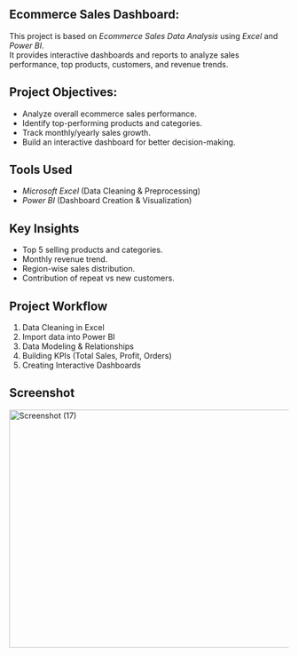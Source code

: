 ## Ecommerce Sales Dashboard:
This project is based on *Ecommerce Sales Data Analysis* using *Excel* and *Power BI*.  
It provides interactive dashboards and reports to analyze sales performance, top products, customers, and revenue trends.

## Project Objectives:
- Analyze overall ecommerce sales performance.
- Identify top-performing products and categories.
- Track monthly/yearly sales growth.
- Build an interactive dashboard for better decision-making.

## Tools Used
- *Microsoft Excel* (Data Cleaning & Preprocessing)
- *Power BI* (Dashboard Creation & Visualization)

## Key Insights
- Top 5 selling products and categories.
- Monthly revenue trend.
- Region-wise sales distribution.
- Contribution of repeat vs new customers.

## Project Workflow
1. Data Cleaning in Excel  
2. Import data into Power BI  
3. Data Modeling & Relationships  
4. Building KPIs (Total Sales, Profit, Orders)  
5. Creating Interactive Dashboards  

## Screenshot
<img width="765" height="429" alt="Screenshot (17)" src="https://github.com/user-attachments/assets/8be51c04-c8c7-441e-8313-e3edd6cb121d" />
